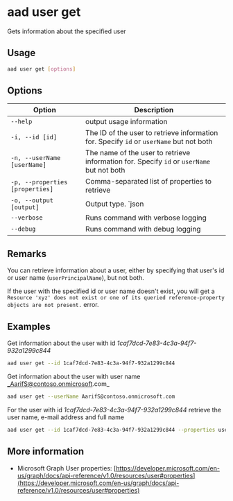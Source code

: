 # aad user get

Gets information about the specified user

## Usage

```sh
aad user get [options]
```

## Options

Option|Description
------|-----------
`--help`|output usage information
`-i, --id [id]`|The ID of the user to retrieve information for. Specify `id` or `userName` but not both
`-n, --userName [userName]`|The name of the user to retrieve information for. Specify `id` or `userName` but not both
`-p, --properties [properties]`|Comma-separated list of properties to retrieve
`-o, --output [output]`|Output type. `json|text`. Default `text`
`--verbose`|Runs command with verbose logging
`--debug`|Runs command with debug logging

## Remarks

You can retrieve information about a user, either by specifying that user's id or user name (`userPrincipalName`), but not both.

If the user with the specified id or user name doesn't exist, you will get a `Resource 'xyz' does not exist or one of its queried reference-property objects are not present.` error.

## Examples

Get information about the user with id _1caf7dcd-7e83-4c3a-94f7-932a1299c844_

```sh
aad user get --id 1caf7dcd-7e83-4c3a-94f7-932a1299c844
```

Get information about the user with user name _AarifS@contoso.onmicrosoft.com_

```sh
aad user get --userName AarifS@contoso.onmicrosoft.com
```

For the user with id _1caf7dcd-7e83-4c3a-94f7-932a1299c844_ retrieve the user name, e-mail address and full name

```sh
aad user get --id 1caf7dcd-7e83-4c3a-94f7-932a1299c844 --properties userPrincipalName,mail,displayName
```

## More information

- Microsoft Graph User properties: [https://developer.microsoft.com/en-us/graph/docs/api-reference/v1.0/resources/user#properties](https://developer.microsoft.com/en-us/graph/docs/api-reference/v1.0/resources/user#properties)